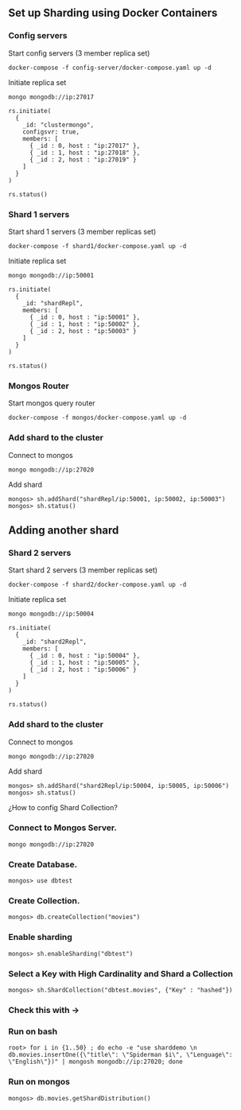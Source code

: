 ## Set up Sharding using Docker Containers

### Config servers
Start config servers (3 member replica set)
```
docker-compose -f config-server/docker-compose.yaml up -d
```
Initiate replica set
```
mongo mongodb://ip:27017
```
```
rs.initiate(
  {
    _id: "clustermongo",
    configsvr: true,
    members: [
      { _id : 0, host : "ip:27017" },
      { _id : 1, host : "ip:27018" },
      { _id : 2, host : "ip:27019" }
    ]
  }
)

rs.status()
```

### Shard 1 servers
Start shard 1 servers (3 member replicas set)
```
docker-compose -f shard1/docker-compose.yaml up -d
```
Initiate replica set
```
mongo mongodb://ip:50001
```
```
rs.initiate(
  {
    _id: "shardRepl",
    members: [
      { _id : 0, host : "ip:50001" },
      { _id : 1, host : "ip:50002" },
      { _id : 2, host : "ip:50003" }
    ]
  }
)

rs.status()
```

### Mongos Router
Start mongos query router
```
docker-compose -f mongos/docker-compose.yaml up -d
```

### Add shard to the cluster
Connect to mongos
```
mongo mongodb://ip:27020
```
Add shard
```
mongos> sh.addShard("shardRepl/ip:50001, ip:50002, ip:50003")
mongos> sh.status()
```
## Adding another shard
### Shard 2 servers
Start shard 2 servers (3 member replicas set)
```
docker-compose -f shard2/docker-compose.yaml up -d
```
Initiate replica set
```
mongo mongodb://ip:50004
```
```
rs.initiate(
  {
    _id: "shard2Repl",
    members: [
      { _id : 0, host : "ip:50004" },
      { _id : 1, host : "ip:50005" },
      { _id : 2, host : "ip:50006" }
    ]
  }
)

rs.status()
```
### Add shard to the cluster
Connect to mongos
```
mongo mongodb://ip:27020
```
Add shard
```
mongos> sh.addShard("shard2Repl/ip:50004, ip:50005, ip:50006")
mongos> sh.status()
```



¿How to config Shard Collection?

### Connect to Mongos Server.
```
mongo mongodb://ip:27020 
```
### Create Database.
```
mongos> use dbtest
```
### Create Collection.
```
mongos> db.createCollection("movies")
```
### Enable sharding
```
mongos> sh.enableSharding("dbtest")
```
### Select a Key with High Cardinality and Shard a Collection
```
mongos> sh.ShardCollection("dbtest.movies", {"Key" : "hashed"})
```

### Check this with -> ###

### Run on bash 
```
root> for i in {1..50} ; do echo -e "use sharddemo \n db.movies.insertOne({\"title\": \"Spiderman $i\", \"Lenguage\": \"English\"})" | mongosh mongodb://ip:27020; done
```
### Run on mongos
```
mongos> db.movies.getShardDistribution()
```
